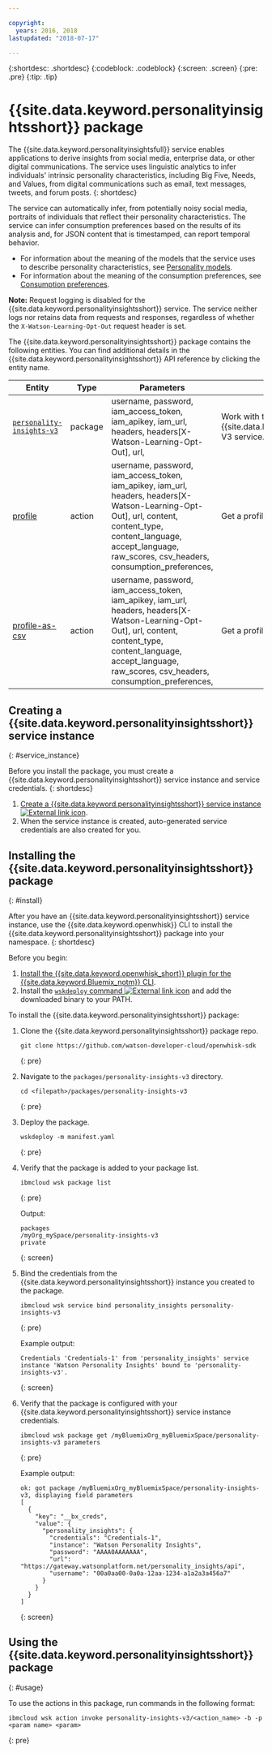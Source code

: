 ```yaml
---

copyright:
  years: 2016, 2018
lastupdated: "2018-07-17"

---
```


{:shortdesc: .shortdesc}
{:codeblock: .codeblock}
{:screen: .screen}
{:pre: .pre}
{:tip: .tip}

# {{site.data.keyword.personalityinsightsshort}} package

The {{site.data.keyword.personalityinsightsfull}} service enables applications to derive insights from social media, enterprise data, or other digital communications. The service uses linguistic analytics to infer individuals' intrinsic personality characteristics, including Big Five, Needs, and Values, from digital communications such as email, text messages, tweets, and forum posts.
{: shortdesc}

The service can automatically infer, from potentially noisy social media, portraits of individuals that reflect their personality characteristics. The service can infer consumption preferences based on the results of its analysis and, for JSON content that is timestamped, can report temporal behavior.
* For information about the meaning of the models that the service uses to describe personality characteristics, see [Personality models](https://console.bluemix.net/docs/services/personality-insights/models.html).
* For information about the meaning of the consumption preferences, see [Consumption preferences](https://console.bluemix.net/docs/services/personality-insights/preferences.html).

**Note:** Request logging is disabled for the {{site.data.keyword.personalityinsightsshort}} service. The service neither logs nor retains data from requests and responses, regardless of whether the `X-Watson-Learning-Opt-Out` request header is set.

The {{site.data.keyword.personalityinsightsshort}} package contains the following entities. You can find additional details in the {{site.data.keyword.personalityinsightsshort}} API reference by clicking the entity name.

| Entity | Type | Parameters | Description |
| --- | --- | --- | --- |
| [`personality-insights-v3`](https://www.ibm.com/watson/developercloud/personality-insights/api/v3/curl.html) | package | username, password,  iam_access_token, iam_apikey, iam_url,  headers, headers[X-Watson-Learning-Opt-Out], url,  | Work with the {{site.data.keyword.personalityinsightsshort}} V3 service. |
| [profile](https://www.ibm.com/watson/developercloud/personality-insights/api/v3/curl.html?curl#profile) | action |  username, password,  iam_access_token, iam_apikey, iam_url,  headers, headers[X-Watson-Learning-Opt-Out], url,    content,     content_type,     content_language,     accept_language,     raw_scores,     csv_headers,     consumption_preferences,  | Get a profile. |
| [profile-as-csv](https://www.ibm.com/watson/developercloud/personality-insights/api/v3/curl.html?curl#profile-as-csv) | action |  username, password,  iam_access_token, iam_apikey, iam_url,  headers, headers[X-Watson-Learning-Opt-Out], url,    content,     content_type,     content_language,     accept_language,     raw_scores,     csv_headers,     consumption_preferences,  | Get a profile as CSV file. |

## Creating a {{site.data.keyword.personalityinsightsshort}} service instance
{: #service_instance}

Before you install the package, you must create a {{site.data.keyword.personalityinsightsshort}} service instance and service credentials.
{: shortdesc}

1. [Create a {{site.data.keyword.personalityinsightsshort}} service instance ![External link icon](../icons/launch-glyph.svg "External link icon")](https://console.bluemix.net/catalog/services/personality_insights).
2. When the service instance is created, auto-generated service credentials are also created for you.

## Installing the {{site.data.keyword.personalityinsightsshort}} package
{: #install}

After you have an {{site.data.keyword.personalityinsightsshort}} service instance, use the {{site.data.keyword.openwhisk}} CLI to install the {{site.data.keyword.personalityinsightsshort}} package into your namespace.
{: shortdesc}

Before you begin:
  1. [Install the {{site.data.keyword.openwhisk_short}} plugin for the {{site.data.keyword.Bluemix_notm}} CLI](bluemix_cli.html#cloudfunctions_cli).
  2. Install the [`wskdeploy` command ![External link icon](../icons/launch-glyph.svg "External link icon")](https://github.com/apache/incubator-openwhisk-wskdeploy/releases) and add the downloaded binary to your PATH.

To install the {{site.data.keyword.personalityinsightsshort}} package:

1. Clone the {{site.data.keyword.personalityinsightsshort}} package repo.
    ```
    git clone https://github.com/watson-developer-cloud/openwhisk-sdk
    ```
    {: pre}

2. Navigate to the `packages/personality-insights-v3` directory.
    ```
    cd <filepath>/packages/personality-insights-v3
    ```
    {: pre}

3. Deploy the package.
    ```
    wskdeploy -m manifest.yaml
    ```
    {: pre}

4. Verify that the package is added to your package list.
    ```
    ibmcloud wsk package list
    ```
    {: pre}

    Output:
    ```
    packages
    /myOrg_mySpace/personality-insights-v3                        private
    ```
    {: screen}

5. Bind the credentials from the {{site.data.keyword.personalityinsightsshort}} instance you created to the package.
    ```
    ibmcloud wsk service bind personality_insights personality-insights-v3
    ```
    {: pre}

    Example output:
    ```
    Credentials 'Credentials-1' from 'personality_insights' service instance 'Watson Personality Insights' bound to 'personality-insights-v3'.
    ```
    {: screen}

3. Verify that the package is configured with your {{site.data.keyword.personalityinsightsshort}} service instance credentials.
    ```
    ibmcloud wsk package get /myBluemixOrg_myBluemixSpace/personality-insights-v3 parameters
    ```
    {: pre}

    Example output:
    ```
    ok: got package /myBluemixOrg_myBluemixSpace/personality-insights-v3, displaying field parameters
    [
      {
        "key": "__bx_creds",
        "value": {
          "personality_insights": {
            "credentials": "Credentials-1",
            "instance": "Watson Personality Insights",
            "password": "AAAA0AAAAAAA",
            "url": "https://gateway.watsonplatform.net/personality_insights/api",
            "username": "00a0aa00-0a0a-12aa-1234-a1a2a3a456a7"
          }
        }
      }
    ]
    ```
    {: screen}

## Using the {{site.data.keyword.personalityinsightsshort}} package
{: #usage}

To use the actions in this package, run commands in the following format:

```
ibmcloud wsk action invoke personality-insights-v3/<action_name> -b -p <param name> <param>
```
{: pre}
